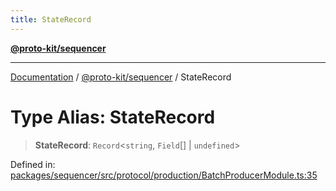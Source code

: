 ```yaml
---
title: StateRecord
---
```


[**@proto-kit/sequencer**](../README.md)

***

[Documentation](../../../README.md) / [@proto-kit/sequencer](../README.md) / StateRecord

# Type Alias: StateRecord

> **StateRecord**: `Record`\<`string`, `Field`[] \| `undefined`\>

Defined in: [packages/sequencer/src/protocol/production/BatchProducerModule.ts:35](https://github.com/proto-kit/framework/blob/4d6b3b6da51b3edee0fbf25ce72c1f59ec61e891/packages/sequencer/src/protocol/production/BatchProducerModule.ts#L35)
